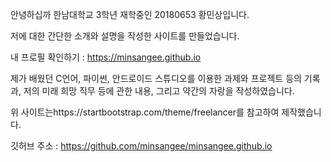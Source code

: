 안녕하십까 한남대학교 3학년 재학중인 20180653 황민상입니다.

저에 대한 간단한 소개와 설명을 작성한 사이트를 만들었습니다.

내 프로필 확인하기 : https://minsangee.github.io

제가 배웠던 C언어, 파이썬, 안드로이드 스튜디오를 이용한 과제와 프로젝트 등의 기록과, 저의 미래 희망 직무 등에 관한 내용, 그리고 약간의 자랑을 작성하였습니다.

위 사이트는https://startbootstrap.com/theme/freelancer를 참고하여 제작했습니다.

깃허브 주소 : https://github.com/minsangee/minsangee.github.io
